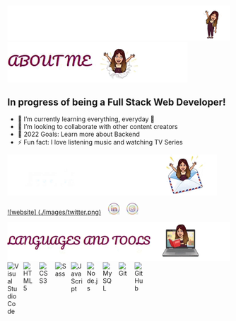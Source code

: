 <div align="center">
<img alt="GIF" src="./gif/https_readme-typing-svg.herokuapp.com_font=Pacifico&size=50&color=88094A&width=800&height=200&lines=HI,+I'M+NEREKA!;WELCOME+TO+MY+GITHUB - Google Chrome 2022-07-19 09-49-48 (online-video-cutter.com).gif" />
</div>

<img alt="GIF" src="./gif/https_readme-typing-svg.herokuapp.com_font=Pacifico&size=30&color=88094A&width=800&height=200&lines=ABOUT+ME - Google Chrome 2022-07-19 10-00-52 (online-video-cutter.com).gif" />

## In progress of being a Full Stack Web Developer!

- 🌱 I’m currently learning everything, everyday 🤣
- 👯 I’m looking to collaborate with other content creators
- 🥅 2022 Goals: Learn more about Backend
- ⚡ Fun fact: I love listening music and watching TV Series
<div>
<img alt="GIF" src="./gif/https_readme-typing-svg.herokuapp.com_font=Pacifico&size=30&color=88094A&width=800&height=200&lines=CONNECT+WITH+ME - Google Chrome 2022-07-19 10-01-14 (online-video-cutter.com).gif" />
</div>

[![website] (./images/twitter.png)](https://twitter.com/)
&nbsp;&nbsp;
[![website](./images/linkedin.png)](https://linkedin.com/)
&nbsp;&nbsp;
[![website](./images/instagram.png)](https://instagram.com/)

<div>
<img alt="GIF" src="./gif/https_readme-typing-svg.herokuapp.com_font=Pacifico&size=30&color=88094A&width=800&height=200&lines=LANGUAGES+AND+TOOLS - Google Chrome 2022-07-19 10-02-06 (online-video-cutter.com).gif" />
</div>

<img align="left" alt="Visual Studio Code" width="26px" src="https://cdn.jsdelivr.net/gh/devicons/devicon/icons/vscode/vscode-original.svg" style="padding-right:10px;" />
<img align="left" alt="HTML5" width="26px" src="https://cdn.jsdelivr.net/gh/devicons/devicon/icons/html5/html5-original.svg" style="padding-right:10px;" />
<img align="left" alt="CSS3" width="26px" src="https://cdn.jsdelivr.net/gh/devicons/devicon/icons/css3/css3-original.svg" style="padding-right:10px;" />
<img align="left" alt="Sass" width="26px" src="https://cdn.jsdelivr.net/gh/devicons/devicon/icons/sass/sass-original.svg" style="padding-right:10px;" />
<img align="left" alt="JavaScript" width="26px" src="https://cdn.jsdelivr.net/gh/devicons/devicon/icons/javascript/javascript-original.svg" style="padding-right:10px;" />
<img align="left" alt="Node.js" width="26px" src="https://cdn.jsdelivr.net/gh/devicons/devicon/icons/nodejs/nodejs-original.svg" style="padding-right:10px;" />
<img align="left" alt="MySQL" width="26px" src="https://cdn.jsdelivr.net/gh/devicons/devicon/icons/mysql/mysql-original.svg" style="padding-right:10px;" />
<img align="left" alt="Git" width="26px" src="https://cdn.jsdelivr.net/gh/devicons/devicon/icons/git/git-original.svg" style="padding-right:10px;" />
<img align="left" alt="GitHub" width="26px" src="https://user-images.githubusercontent.com/3369400/139447912-e0f43f33-6d9f-45f8-be46-2df5bbc91289.png" style="padding-right:10px;" />

<br />
<br />
